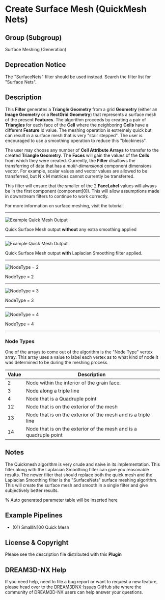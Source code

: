 # Create Surface Mesh (QuickMesh Nets)

## Group (Subgroup)

Surface Meshing (Generation)

## Deprecation Notice

The "SurfaceNets" filter should be used instead. Search the filter list for "Surface Nets".

## Description

This **Filter** generates a **Triangle Geometry** from a grid **Geometry** (either an **Image Geometry** or a **RectGrid Geometry**) that represents a surface mesh of the present **Features**. The algorithm proceeds by creating a pair of **Triangles** for each face of the **Cell** where the neighboring **Cells** have a different **Feature** Id value. The meshing operation is extremely quick but can result in a surface mesh that is very "stair stepped". The user is encouraged to use a smoothing operation to reduce this "blockiness".

The user may choose any number of **Cell Attribute Arrays** to transfer to the created **Triangle Geometry**. The **Faces** will gain the values of the **Cells** from which they were created.  Currently, the **Filter** disallows the transferring of data that has a *multi-dimensional* component dimensions vector.  For example, scalar values and vector values are allowed to be transferred, but N x M matrices cannot currently be transferred.

This filter will ensure that the smaller of the 2 **FaceLabel** values will always be in the first component (component[0]). This will allow assumptions made in downstream filters to continue to work correctly.

For more information on surface meshing, visit the tutorial.

---------------

![Example Quick Mesh Output](Images/QuickSurface_Output.png)

Quick Surface Mesh output **without** any extra smoothing applied

---------------

![Example Quick Mesh Output](Images/QuickSurface_Smooth_Output.png)

Quick Surface Mesh output **with** Laplacian Smoothing filter applied.

---------------

![NodeType = 2](Images/QuickMesh_NodeType_2.png)

NodeType = 2

---------------

![NodeType = 3](Images/QuickMesh_NodeType_3.png)

NodeType = 3

---------------

![NodeType = 4](Images/QuickMesh_NodeType_4.png)

NodeType = 4

---------------

### Node Types

One of the arrays to come out of the algorithm is the "Node Type" vertex array. This array uses a value to label each vertex as to what kind of node it was determined to be during the meshing process.

| Value | Description |
|-------|-------------|
| 2 | Node within the interior of the grain face.  |
| 3 | Node along a triple line  |
| 4 | Node that is a Quadruple point  |
| 12 | Node that is on the exterior of the mesh  |
| 13 | Node that is on the exterior of the mesh and is a triple line  |
| 14 | Node that is on the exterior of the mesh and is a quadruple point   |

## Notes

The Quickmesh algorithm is very crude and naive in its implementation. This filter 
along with the Laplacian Smoothing filter can give you reasonable results. The
newer filter that should replace both the quick mesh and the Laplacian Smoothing
filter is the "SurfaceNets" surface meshing algorithm. This will create the surface
mesh and smooth in a single filter and give subjectively better results.

% Auto generated parameter table will be inserted here

## Example Pipelines

+ (01) SmallIN100 Quick Mesh

## License & Copyright

Please see the description file distributed with this **Plugin**

## DREAM3D-NX Help

If you need help, need to file a bug report or want to request a new feature, please head over to the [DREAM3DNX-Issues](https://github.com/BlueQuartzSoftware/DREAM3DNX-Issues/discussions) GitHub site where the community of DREAM3D-NX users can help answer your questions.
